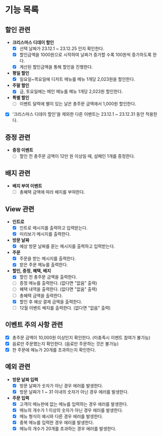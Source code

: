 # 기능 목록

## 할인 관련
- **크리스마스 디데이 할인**
    -[X] 선택 날짜가 23.12.1 ~ 23.12.25 인지 확인한다.
    -[X] 할인금액을 1000원으로 시작하여 날짜가 증가할 수록 100원씩 증가하도록 한다.
    -[X] 계산된 할인금액을 통해 할인을 진행한다.
- **평일 할인**
    -[X] 일요일~목요일에 디저트 메뉴를 메뉴 1개당 2,023원을 할인한다.
- **주말 할인**
    -[X] 금, 토요일에는 메인 메뉴를 메뉴 1개당 2,023원 할인한다.
- **특별 할인**
    -[ ] 이벤트 달력에 별이 있는 날은 총주문 금액에서 1,000원 할인한다.
-[X] '크리스마스 디데이 할인'을 제외한 다른 이벤트는 23.12.1 ~ 23.12.31 동안 적용한다.

## 증정 관련
- **증정 이벤트**
    -[ ] 할인 전 총주문 금액이 12만 원 이상일 때, 샴페인 1개를 증정한다.

## 배지 관련
- **배지 부여 이벤트**
    -[ ] 총혜택 금액에 따라 배지를 부여한다.

## View 관련
- **인트로**
    -[X] 인트로 메시지를 출력하고 입력받는다.
    -[X] 미리보기 메시지를 출력한다.
- **방문 날짜**
    -[X] 예상 방문 날짜를 묻는 메시지를 출력하고 입력받는다.
- **주문**
    -[X] 주문을 받는 메시지를 출력한다.
    -[X] 받은 주문 메뉴를 출력한다.
- **할인, 증정, 혜택, 배지**
    -[X] 할인 전 총주문 금액을 출력한다.
    -[ ] 증정 메뉴를 출력한다. (없다면 "없음" 출력)
    -[ ] 혜택 내역을 출력한다. (없다면 "없음" 출력)
    -[ ] 총혜택 금액을 출력한다.
    -[X] 할인 후 예상 결제 금액을 출력한다.
    -[ ] 12월 이벤트 배지를 출력한다. (없다면 "없음" 출력)

## 이벤트 주의 사항 관련
-[X] 총주문 금액이 10,000원 이상인지 확인한다. (미충족시 이벤트 참여가 불가능)
-[X] 음료만 주문했는지 확인한다. (음료만 주문하는 것은 불가능)
-[X] 한 주문에 메뉴가 20개를 초과하는지 확인한다.

## 예외 관련
- **방문 날짜 입력**
    -[X] 방문 날짜가 숫자가 아닌 경우 에러를 발생한다.
    -[X] 방문 날짜가 1 ~ 31 이내의 숫자가 아닌 경우 에러를 발생한다.
- **주문 입력**
    -[X] 고객이 메뉴판에 없는 메뉴를 입력하는 경우 에러를 발생한다.
    -[X] 메뉴의 개수가 1 이상의 숫자가 아닌 경우 에러를 발생한다.
    -[X] 메뉴 형식이 예시와 다른 경우 에러를 발생한다.
    -[X] 중복 메뉴를 입력한 경우 에러를 발생한다.
    -[X] 메뉴의 개수가 20개를 초과하는 경우 에러를 발생한다.
